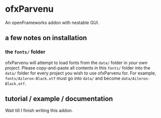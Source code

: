 # ofxParvenu
An openFrameworks addon with nestable GUI.

## a few notes on installation
### the `fonts/` folder
ofxParvenu will attempt to load fonts from the `data/` folder in _your own project_.
Please copy-and-paste all contents in this `fonts/` folder into the `data/` folder for every project you wish to use ofxParvenu for.
For example, `fonts/Aileron-Black.otf` must go into `data/` and become `data/Aileron-Black.otf`.

## tutorial / example / documentation
Wait till I finish writing this addon.
